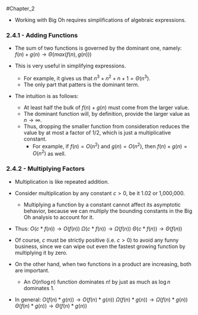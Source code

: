 #Chapter_2 
- Working with Big Oh requires simplifications of algebraic expressions.

### 2.4.1 - Adding Functions
- The sum of two functions is governed by the dominant one, namely:
	$f(n)+g(n) \to \Theta (max(f(n),g(n)))$

- This is very useful in simplifying expressions.
	- For example, it gives us that $n^3+n^2+n+1=\Theta (n^3)$.
	- The only part that patters is the dominant term.

- The intuition is as follows:
	- At least half the bulk of $f(n)+g(n)$ must come from the larger value.
	- The dominant function will, by definition, provide the larger value as $n\to \infty$.
	- Thus, dropping the smaller function from consideration reduces the value by at most a factor of 1/2, which is just a multiplicative constant.
		- For example, if $f(n)=O(n^2)$ and $g(n)=O(n^2)$, then $f(n)+g(n)=O(n^2)$ as well.

### 2.4.2 - Multiplying Factors
- Multiplication is like repeated addition.
- Consider multiplication by any constant $c>0$, be it 1.02 or 1,000,000.
	- Multiplying a function by a constant cannot affect its asymptotic behavior, because we can multiply the bounding constants in the Big Oh analysis to account for it.
- Thus:
	$O(c*f(n))\to O(f(n))$
	$\Omega (c*f(n))\to \Omega (f(n))$
	$\Theta (c*f(n))\to \Theta (f(n))$

- Of course, *c* must be strictly positive (i.e. $c>0$) to avoid any funny business, since we can wipe out even the fastest growing function by multiplying it by zero.

- On the other hand, when two functions in a product are increasing, both are important.
	- An $O(n!\log n)$ function dominates $n!$ by just as much as $\log n$ dominates 1.
- In general:
	$O(f(n)*g(n))\to O(f(n)*g(n))$
	$\Omega (f(n)*g(n))\to \Omega (f(n)*g(n))$
	$\Theta (f(n)*g(n))\to \Theta (f(n)*g(n))$
